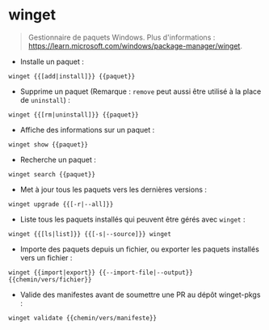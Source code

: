 # winget

> Gestionnaire de paquets Windows.
> Plus d'informations : <https://learn.microsoft.com/windows/package-manager/winget>.

- Installe un paquet :

`winget {{[add|install]}} {{paquet}}`

- Supprime un paquet (Remarque : `remove` peut aussi être utilisé à la place de `uninstall`) :

`winget {{[rm|uninstall]}} {{paquet}}`

- Affiche des informations sur un paquet :

`winget show {{paquet}}`

- Recherche un paquet :

`winget search {{paquet}}`

- Met à jour tous les paquets vers les dernières versions :

`winget upgrade {{[-r|--all]}}`

- Liste tous les paquets installés qui peuvent être gérés avec `winget` :

`winget {{[ls|list]}} {{[-s|--source]}} winget`

- Importe des paquets depuis un fichier, ou exporter les paquets installés vers un fichier :

`winget {{import|export}} {{--import-file|--output}} {{chemin/vers/fichier}}`

- Valide des manifestes avant de soumettre une PR au dépôt winget-pkgs :

`winget validate {{chemin/vers/manifeste}}`
